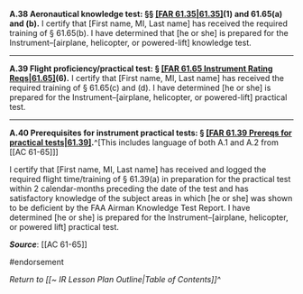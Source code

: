 **A.38 Aeronautical knowledge test: §§ [[FAR 61.35|61.35]](a)(1) and 61.65(a) and (b).**
I certify that \[First name, MI, Last name\] has received the required training of § 61.65(b). I have determined that \[he or she\] is prepared for the Instrument–\[airplane, helicopter, or powered-lift\] knowledge test.

---

**A.39 Flight proficiency/practical test: § [[FAR 61.65 Instrument Rating Reqs|61.65]](a)(6).**
I certify that \[First name, MI, Last name\] has received the required training of § 61.65(c) and (d). I have determined \[he or she\] is prepared for the Instrument–\[airplane, helicopter, or powered-lift\] practical test.

---

**A.40 Prerequisites for instrument practical tests: § [[FAR 61.39 Prereqs for practical tests|61.39]](a).**^[This includes language of both A.1 and A.2 from [[AC 61-65]]]

I certify that \[First name, MI, Last name\] has received and logged the required flight time/training of § 61.39(a) in preparation for the practical test within 2 calendar-months preceding the date of the test and has satisfactory knowledge of the subject areas in which \[he or she\] was shown to be deficient by the FAA Airman Knowledge Test Report. I have determined \[he or she\] is prepared for the Instrument–\[airplane, helicopter, or powered lift\] practical test.


***Source***: [[AC 61-65]]

#endorsement 

*Return to [[~ IR Lesson Plan Outline|Table of Contents]]^*